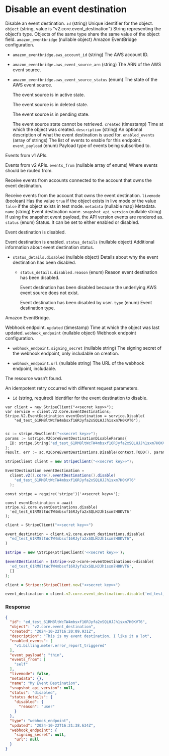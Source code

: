  # Disable an event destination

Disable an event destination.
`id` (string)
Unique identifier for the object.
`object` (string, value is "v2.core.event_destination")
String representing the object’s type. Objects of the same type share the same value of the object field.
`amazon_eventbridge` (nullable object)
Amazon EventBridge configuration.

- `amazon_eventbridge.aws_account_id` (string)
  The AWS account ID.

- `amazon_eventbridge.aws_event_source_arn` (string)
  The ARN of the AWS event source.

- `amazon_eventbridge.aws_event_source_status` (enum)
  The state of the AWS event source.

  The event source is in active state.

  The event source is in deleted state.

  The event source is in pending state.

  The event source state cannot be retrieved.
`created` (timestamp)
Time at which the object was created.
`description` (string)
An optional description of what the event destination is used for.
`enabled_events` (array of strings)
The list of events to enable for this endpoint.
`event_payload` (enum)
Payload type of events being subscribed to.

Events from v1 APIs.

Events from v2 APIs.
`events_from` (nullable array of enums)
Where events should be routed from.

Receive events from accounts connected to the account that owns the event destination.

Receive events from the account that owns the event destination.
`livemode` (boolean)
Has the value `true` if the object exists in live mode or the value `false` if the object exists in test mode.
`metadata` (nullable map)
Metadata.
`name` (string)
Event destination name.
`snapshot_api_version` (nullable string)
If using the snapshot event payload, the API version events are rendered as.
`status` (enum)
Status. It can be set to either enabled or disabled.

Event destination is disabled.

Event destination is enabled.
`status_details` (nullable object)
Additional information about event destination status.

- `status_details.disabled` (nullable object)
  Details about why the event destination has been disabled.

  - `status_details.disabled.reason` (enum)
    Reason event destination has been disabled.

    Event destination has been disabled because the underlying AWS event source does not exist.

    Event destination has been disabled by user.
`type` (enum)
Event destination type.

Amazon EventBridge.

Webhook endpoint.
`updated` (timestamp)
Time at which the object was last updated.
`webhook_endpoint` (nullable object)
Webhook endpoint configuration.

- `webhook_endpoint.signing_secret` (nullable string)
  The signing secret of the webhook endpoint, only includable on creation.

- `webhook_endpoint.url` (nullable string)
  The URL of the webhook endpoint, includable.

The resource wasn’t found.

An idempotent retry occurred with different request parameters.

- `id` (string, required)
  Identifier for the event destination to disable.

```dotnet
var client = new StripeClient("<<secret key>>");
var service = client.V2.Core.EventDestinations;
Stripe.V2.EventDestination eventDestination = service.Disable(
    "ed_test_61RM8ltWcTW4mbsxf16RJyfa2xSQLHJJh1sxm7H0KVT6");
```

```go

sc := stripe.NewClient("<<secret key>>");
params := &stripe.V2CoreEventDestinationDisableParams{
  ID: stripe.String("ed_test_61RM8ltWcTW4mbsxf16RJyfa2xSQLHJJh1sxm7H0KVT6"),
};
result, err := sc.V2CoreEventDestinations.Disable(context.TODO(), params);
```

```java
StripeClient client = new StripeClient("<<secret key>>");

EventDestination eventDestination =
  client.v2().core().eventDestinations().disable(
    "ed_test_61RM8ltWcTW4mbsxf16RJyfa2xSQLHJJh1sxm7H0KVT6"
  );
```

```node
const stripe = require('stripe')('<<secret key>>');

const eventDestination = await stripe.v2.core.eventDestinations.disable(
  'ed_test_61RM8ltWcTW4mbsxf16RJyfa2xSQLHJJh1sxm7H0KVT6'
);
```

```python
client = StripeClient("<<secret key>>")

event_destination = client.v2.core.event_destinations.disable(
  "ed_test_61RM8ltWcTW4mbsxf16RJyfa2xSQLHJJh1sxm7H0KVT6",
)
```

```php
$stripe = new \Stripe\StripeClient('<<secret key>>');

$eventDestination = $stripe->v2->core->eventDestinations->disable(
  'ed_test_61RM8ltWcTW4mbsxf16RJyfa2xSQLHJJh1sxm7H0KVT6',
  []
);
```

```ruby
client = Stripe::StripeClient.new("<<secret key>>")

event_destination = client.v2.core.event_destinations.disable('ed_test_61RM8ltWcTW4mbsxf16RJyfa2xSQLHJJh1sxm7H0KVT6')
```

### Response

```json
{
  "id": "ed_test_61RM8ltWcTW4mbsxf16RJyfa2xSQLHJJh1sxm7H0KVT6",
  "object": "v2.core.event_destination",
  "created": "2024-10-22T16:20:09.931Z",
  "description": "This is my event destination, I like it a lot",
  "enabled_events": [
    "v1.billing.meter.error_report_triggered"
  ],
  "event_payload": "thin",
  "events_from": [
    "self"
  ],
  "livemode": false,
  "metadata": {},
  "name": "My Event Destination",
  "snapshot_api_version": null,
  "status": "disabled",
  "status_details": {
    "disabled": {
      "reason": "user"
    }
  },
  "type": "webhook_endpoint",
  "updated": "2024-10-22T16:21:38.634Z",
  "webhook_endpoint": {
    "signing_secret": null,
    "url": null
  }
}
```